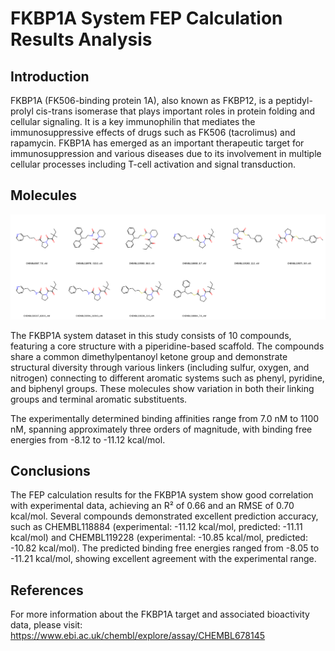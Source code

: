 # FKBP1A System FEP Calculation Results Analysis

## Introduction

FKBP1A (FK506-binding protein 1A), also known as FKBP12, is a peptidyl-prolyl cis-trans isomerase that plays important roles in protein folding and cellular signaling. It is a key immunophilin that mediates the immunosuppressive effects of drugs such as FK506 (tacrolimus) and rapamycin. FKBP1A has emerged as an important therapeutic target for immunosuppression and various diseases due to its involvement in multiple cellular processes including T-cell activation and signal transduction.

## Molecules

![Molecular structures of representative compounds](mol_grid.png)

The FKBP1A system dataset in this study consists of 10 compounds, featuring a core structure with a piperidine-based scaffold. The compounds share a common dimethylpentanoyl ketone group and demonstrate structural diversity through various linkers (including sulfur, oxygen, and nitrogen) connecting to different aromatic systems such as phenyl, pyridine, and biphenyl groups. These molecules show variation in both their linking groups and terminal aromatic substituents.

The experimentally determined binding affinities range from 7.0 nM to 1100 nM, spanning approximately three orders of magnitude, with binding free energies from -8.12 to -11.12 kcal/mol.

## Conclusions

The FEP calculation results for the FKBP1A system show good correlation with experimental data, achieving an R² of 0.66 and an RMSE of 0.70 kcal/mol. Several compounds demonstrated excellent prediction accuracy, such as CHEMBL118884 (experimental: -11.12 kcal/mol, predicted: -11.11 kcal/mol) and CHEMBL119228 (experimental: -10.85 kcal/mol, predicted: -10.82 kcal/mol). The predicted binding free energies ranged from -8.05 to -11.21 kcal/mol, showing excellent agreement with the experimental range.

## References

For more information about the FKBP1A target and associated bioactivity data, please visit:
https://www.ebi.ac.uk/chembl/explore/assay/CHEMBL678145 